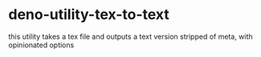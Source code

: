 # deno-utility-tex-to-text
this utility takes a tex file and outputs a text version stripped of meta, with opinionated options
